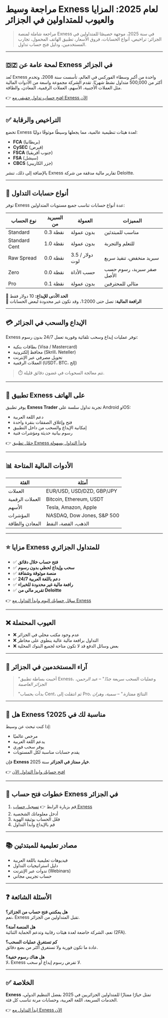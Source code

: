# مراجعة وسيط Exness لعام 2025: المزايا والعيوب للمتداولين في الجزائر

> مراجعة شاملة لمنصة Exness في سنة 2025، موجهة خصيصًا للمتداولين في الجزائر: تراخيص، أنواع الحسابات، فروق الأسعار، تطبيق الهاتف المحمول، تجارب المستخدمين، ودليل فتح حساب تداول.

---

## 🇩🇿 لمحة عامة عن Exness في الجزائر

تُعد Exness واحدة من أكبر وسطاء الفوركس في العالم، تأسست سنة 2008، وتخدم أكثر من 500,000 متداول نشط شهريًا. تقدم الشركة مجموعة واسعة من الأدوات المالية مثل العملات الأجنبية، الأسهم، العملات الرقمية، المعادن، والطاقة.

👉 [افتح حساب تداول حقيقي مع Exness الآن](https://one.exnesstrack.org/boarding/sign-up/a/english23)

---

## ✅ التراخيص والرقابة

تخضع Exness لعدة هيئات تنظيمية عالمية، مما يجعلها وسيطًا موثوقًا دوليًا:

- **FCA** (بريطانيا)
- **CySEC** (قبرص)
- **FSCA** (جنوب أفريقيا)
- **FSA** (سيشل)
- **CBCS** (جزر الكاريبي)

بالإضافة إلى ذلك، تنشر Exness تقارير مالية مدققة من شركة Deloitte.

---

## 💼 أنواع حسابات التداول

توفر Exness عدة أنواع حسابات تناسب جميع مستويات المتداولين:

| نوع الحساب       | السبريد من | العمولة        | المميزات                      |
|------------------|------------|----------------|-------------------------------|
| Standard         | 0.3 نقطة   | بدون عمولة     | مناسب للمبتدئين               |
| Standard Cent    | 1.0 نقطة   | بدون عمولة     | للتعلم والتجربة              |
| Raw Spread       | 0.0 نقطة   | 3.5 دولار / لوت | سبريد منخفض، تنفيذ سريع     |
| Zero             | 0.0 نقطة   | حسب الأداة      | صفر سبريد، رسوم حسب الأصل   |
| Pro              | 0.1 نقطة   | بدون عمولة     | مثالي للمحترفين              |

🔹 **الحد الأدنى للإيداع:** 10 دولار فقط  
🔹 **الرافعة المالية:** تصل حتى 1:2000، وقد تكون غير محدودة لبعض الحسابات

---

## 💳 الإيداع والسحب في الجزائر

Exness توفر عمليات إيداع وسحب تلقائية وفورية تعمل 24/7 بدون رسوم:

- بطاقات بنكية (Visa / Mastercard)
- محافظ إلكترونية (Skrill، Neteller)
- تحويل مصرفي عبر الإنترنت
- العملات الرقمية (USDT، BTC، إلخ)

> ⏱️ تتم معالجة السحوبات في غضون دقائق قليلة.

---

## 📱 تطبيق Exness على الهاتف

يوفر تطبيق **Exness Trader** تجربة تداول سلسة على Android وiOS:

- دعم اللغة العربية
- فتح وإغلاق الصفقات بنقرة واحدة
- إمكانية الإيداع والسحب من داخل التطبيق
- رسوم بيانية حديثة ومؤشرات فنية

👉 [حمّل تطبيق Exness وابدأ التداول بسهولة](https://one.exnesstrack.org/boarding/sign-up/a/english23)

---

## 📊 الأدوات المالية المتاحة

| الفئة             | أمثلة                           |
|------------------|----------------------------------|
| العملات           | EUR/USD, USD/DZD, GBP/JPY       |
| العملات الرقمية   | Bitcoin, Ethereum, USDT         |
| الأسهم           | Tesla, Amazon, Apple             |
| المؤشرات         | NASDAQ, Dow Jones, S&P 500       |
| المعادن والطاقة   | الذهب، الفضة، النفط             |

---

## ⭐ مزايا Exness للمتداول الجزائري

- ✅ **فتح حساب خلال دقائق**
- ✅ **سحب وإيداع لحظي بدون رسوم**
- ✅ **منصة موثوقة وشفافة**
- ✅ **دعم باللغة العربية 24/7**
- ✅ **رافعة مالية غير محدودة للخبراء**
- ✅ **تقرير مالي من Deloitte**

👉 [سجّل حسابك اليوم وابدأ التداول مع Exness](https://one.exnesstrack.org/boarding/sign-up/a/english23)

---

## ❌ العيوب المحتملة

- ❌ عدم وجود مكتب محلي في الجزائر
- ❌ التداول برافعة مالية عالية ينطوي على مخاطر
- ❌ بعض وسائل الدفع قد لا تكون متاحة لجميع البنوك المحلية

---

## 💬 آراء المستخدمين في الجزائر

> "أحببت بساطة تطبيق Exness، وعمليات السحب سريعة جدًا." – *عبد الرحمن، الجزائر العاصمة*  
>  
> "بدأت بحساب Cent، ثم انتقلت إلى Pro، النتائج ممتازة." – *سمية، وهران*

---

## 🧠 هل Exness مناسبة لك في 2025؟

إذا كنت تبحث عن وسيط:

- مرخص عالميًا
- يدعم اللغة العربية
- يوفر سحب فوري
- يقدم حسابات مناسبة لكل المستويات

فإن **Exness خيار ممتاز في الجزائر** سنة 2025.

👉 [افتح حسابك وابدأ التداول الآن](https://one.exnesstrack.org/boarding/sign-up/a/english23)

---

## 📝 خطوات فتح حساب Exness في الجزائر

1. قم بزيارة الرابط 👉 [تسجيل حساب Exness](https://one.exnesstrack.org/boarding/sign-up/a/english23)
2. أدخل معلوماتك الشخصية
3. فعّل الحساب بوثيقة الهوية
4. قم بالإيداع وابدأ التداول

---

## 📚 مصادر تعليمية للمبتدئين

- فيديوهات تعليمية باللغة العربية
- دليل استراتيجيات التداول
- ندوات عبر الإنترنت (Webinars)
- حساب تجريبي مجاني

---

## ❓ الأسئلة الشائعة

**هل يمكنني فتح حساب من الجزائر؟**  
نعم، Exness تقبل المتداولين من الجزائر.

**هل المنصة آمنة؟**  
نعم، الشركة خاضعة لعدة هيئات رقابية وتدعم الحماية الثنائية (2FA).

**كم تستغرق عمليات السحب؟**  
عادة ما تكون فورية ولا تستغرق أكثر من بضع دقائق.

**هل هناك رسوم خفية؟**  
لا، Exness لا تفرض رسوم إيداع أو سحب.

---

## ✅ الخلاصة

**Exness** تمثل خيارًا ممتازًا للمتداولين الجزائريين في 2025 بفضل التنظيم الدولي، الخدمات السريعة، اللغة العربية، وحسابات مرنة تناسب كل فئة.

👉 [ابدأ التداول مع Exness الآن](https://one.exnesstrack.org/boarding/sign-up/a/english23)

